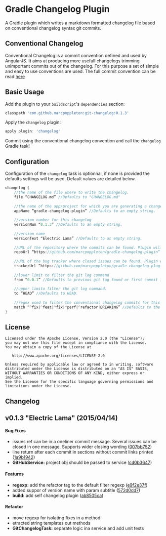# Gradle Changelog Plugin

A Gradle plugin which writes a markdown formatted changelog file based on conventional changelog syntax git commits.

## Conventional Changelog

Conventional Changelog is a commit convention defined and used by AngularJS. It aims at producing more usefull changelogs trimming unimportant commits out of the changelog.
For this purpose a set of simple and easy to use conventions are used. The full commit convention can be read [here](https://docs.google.com/document/d/1QrDFcIiPjSLDn3EL15IJygNPiHORgU1_OOAqWjiDU5Y/ "AngularJS Git Commit Message Conventions")

## Basic Usage

Add the plugin to your `buildscript`'s `dependencies` section:

```groovy
classpath 'com.github.marcpoppleton:git-changelog:0.1.3'
```

Apply the `changelog` plugin:

```groovy
apply plugin: 'changelog'
```

Commit using the conventional changelog convention and call the `changelog` Gradle task!

## Configuration

Configuration of the `changelog` task is optionnal, if none is provided the defaults settings will be used. Default values are detailed below.

```groovy
changelog {
    //the name of the file where to write the changelog.
    file “CHANGELOG.md” //Defaults to "CHANGELOG.md"
    
    //the name of the app/project for which you are generating a changelog.
    appName “gradle-changelog-plugin” //Defaults to an empty string.
    
    //version number for this changelog
    versionNum “0.1.3” //Defaults to an empty string.
    
    //version name
    versionText “Electric Lama” //Defaults to an empty string.
    
    //URL of the repository where the commits can be found. Plugin will append /commits at the end.    
    repoUrl “https://github.com/marcpoppleton/gradle-changelog-plugin” //Defaults to an empty string.
    
    //URL of the bug tracker where closed issues can be found. Plugin will append /issues at the end.
    trackerUrl “https://github.com/marcpoppleton/gradle-changelog-plugin” //Defaults to an empty string.
    
    //lower limit to filter the git log command
    from “0.0.1” //Defaults to previous git tag found or first commit if none found.
    
    //upper limito filter the git log command.
    to “HEAD” //Defaults to HEAD.
    
    //regex used to filter the conventional changelog commits for this changelog
    match “^fix|^feat|^fix|^perf|^refactor|BREAKING” //Defaults to the value in the example.
} 
```



## License

    Licensed under the Apache License, Version 2.0 (the "License");
    you may not use this file except in compliance with the License.
    You may obtain a copy of the License at

       http://www.apache.org/licenses/LICENSE-2.0

    Unless required by applicable law or agreed to in writing, software
    distributed under the License is distributed on an "AS IS" BASIS,
    WITHOUT WARRANTIES OR CONDITIONS OF ANY KIND, either express or implied.
    See the License for the specific language governing permissions and
    limitations under the License.

## Changelog

<a name="v0.1.3"></a>
## v0.1.3 "Electric Lama" (2015/04/14)


#### Bug Fixes

* issues ref can be in a oneliner commit message. Several issues can be closed in one message. Supports wider closing wording ([007bb752](https://github.com/marcpoppleton/gradle-changelog-plugin/commits/007bb752))
* line return after each commit in sections without commit links printed ([1a9b1942](https://github.com/marcpoppleton/gradle-changelog-plugin/commits/1a9b1942))
* **GitHubService:** project obj should be passed to service ([cd0b3647](https://github.com/marcpoppleton/gradle-changelog-plugin/commits/cd0b3647))

#### Features

* **regexp:** add the refactor tag to the default filter regexp ([e9f2e37f](https://github.com/marcpoppleton/gradle-changelog-plugin/commits/e9f2e37f))
* added suppor of version name with param subtitle ([572d0dd7](https://github.com/marcpoppleton/gradle-changelog-plugin/commits/572d0dd7))
* **build:** add self changelog plugin ([ab8505ca](https://github.com/marcpoppleton/gradle-changelog-plugin/commits/ab8505ca))

#### Refactor

* move regexp for isolating fixes in a method
* etracted string templates out methods
* **GitChangelogTask:** separate logic ina service and add unit tests